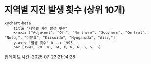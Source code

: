 # 지역별 지진 발생 횟수 (상위 10개)

```mermaid
xychart-beta
    title "지역별 지진 발생 횟수"
    x-axis ["Adjacent", "Off", "Northern", "Southern", "Central", "Noto,", "미분류", "Kiisuido", "Hyuganada", "Aizu,"]
    y-axis "발생 횟수" 0 --> 1993
    bar [1991, 70, 16, 14, 8, 8, 6, 5, 5, 5]
```

업데이트 시간: 2025-07-23 21:04:28
